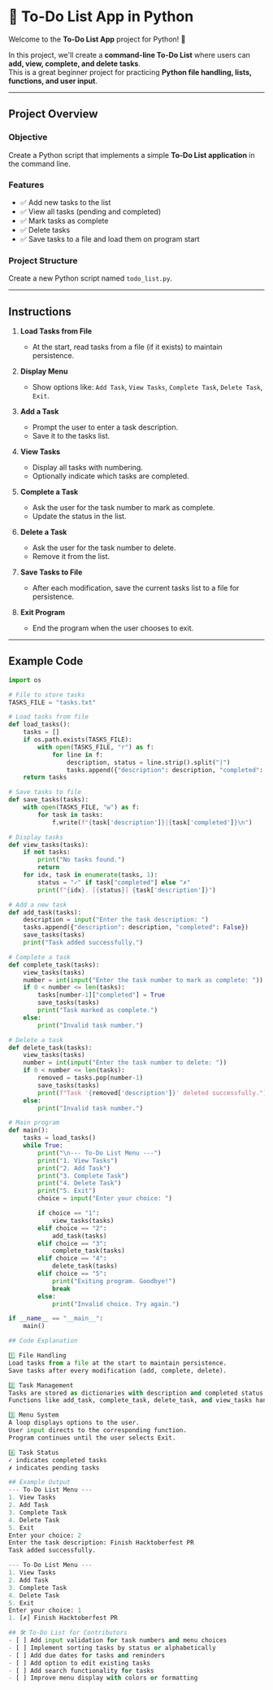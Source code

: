 # 📝 To-Do List App in Python

Welcome to the **To-Do List App** project for Python! 🐍  

In this project, we'll create a **command-line To-Do List** where users can **add, view, complete, and delete tasks**.  
This is a great beginner project for practicing **Python file handling, lists, functions, and user input**.

---

## Project Overview

### Objective
Create a Python script that implements a simple **To-Do List application** in the command line.

### Features
- ✅ Add new tasks to the list  
- ✅ View all tasks (pending and completed)  
- ✅ Mark tasks as complete  
- ✅ Delete tasks  
- ✅ Save tasks to a file and load them on program start  

### Project Structure
Create a new Python script named `todo_list.py`.

---

## Instructions

1. **Load Tasks from File**  
   - At the start, read tasks from a file (if it exists) to maintain persistence.

2. **Display Menu**  
   - Show options like: `Add Task`, `View Tasks`, `Complete Task`, `Delete Task`, `Exit`.

3. **Add a Task**  
   - Prompt the user to enter a task description.  
   - Save it to the tasks list.

4. **View Tasks**  
   - Display all tasks with numbering.  
   - Optionally indicate which tasks are completed.

5. **Complete a Task**  
   - Ask the user for the task number to mark as complete.  
   - Update the status in the list.

6. **Delete a Task**  
   - Ask the user for the task number to delete.  
   - Remove it from the list.

7. **Save Tasks to File**  
   - After each modification, save the current tasks list to a file for persistence.

8. **Exit Program**  
   - End the program when the user chooses to exit.

---

## Example Code

```python
import os

# File to store tasks
TASKS_FILE = "tasks.txt"

# Load tasks from file
def load_tasks():
    tasks = []
    if os.path.exists(TASKS_FILE):
        with open(TASKS_FILE, "r") as f:
            for line in f:
                description, status = line.strip().split("|")
                tasks.append({"description": description, "completed": status=="True"})
    return tasks

# Save tasks to file
def save_tasks(tasks):
    with open(TASKS_FILE, "w") as f:
        for task in tasks:
            f.write(f"{task['description']}|{task['completed']}\n")

# Display tasks
def view_tasks(tasks):
    if not tasks:
        print("No tasks found.")
        return
    for idx, task in enumerate(tasks, 1):
        status = "✓" if task["completed"] else "✗"
        print(f"{idx}. [{status}] {task['description']}")

# Add a new task
def add_task(tasks):
    description = input("Enter the task description: ")
    tasks.append({"description": description, "completed": False})
    save_tasks(tasks)
    print("Task added successfully.")

# Complete a task
def complete_task(tasks):
    view_tasks(tasks)
    number = int(input("Enter the task number to mark as complete: "))
    if 0 < number <= len(tasks):
        tasks[number-1]["completed"] = True
        save_tasks(tasks)
        print("Task marked as complete.")
    else:
        print("Invalid task number.")

# Delete a task
def delete_task(tasks):
    view_tasks(tasks)
    number = int(input("Enter the task number to delete: "))
    if 0 < number <= len(tasks):
        removed = tasks.pop(number-1)
        save_tasks(tasks)
        print(f"Task '{removed['description']}' deleted successfully.")
    else:
        print("Invalid task number.")

# Main program
def main():
    tasks = load_tasks()
    while True:
        print("\n--- To-Do List Menu ---")
        print("1. View Tasks")
        print("2. Add Task")
        print("3. Complete Task")
        print("4. Delete Task")
        print("5. Exit")
        choice = input("Enter your choice: ")

        if choice == "1":
            view_tasks(tasks)
        elif choice == "2":
            add_task(tasks)
        elif choice == "3":
            complete_task(tasks)
        elif choice == "4":
            delete_task(tasks)
        elif choice == "5":
            print("Exiting program. Goodbye!")
            break
        else:
            print("Invalid choice. Try again.")

if __name__ == "__main__":
    main()

## Code Explanation

1️⃣ File Handling
Load tasks from a file at the start to maintain persistence.
Save tasks after every modification (add, complete, delete).

2️⃣ Task Management
Tasks are stored as dictionaries with description and completed status.
Functions like add_task, complete_task, delete_task, and view_tasks handle all operations.

3️⃣ Menu System
A loop displays options to the user.
User input directs to the corresponding function.
Program continues until the user selects Exit.

4️⃣ Task Status
✓ indicates completed tasks
✗ indicates pending tasks

## Example Output
--- To-Do List Menu ---
1. View Tasks
2. Add Task
3. Complete Task
4. Delete Task
5. Exit
Enter your choice: 2
Enter the task description: Finish Hacktoberfest PR
Task added successfully.

--- To-Do List Menu ---
1. View Tasks
2. Add Task
3. Complete Task
4. Delete Task
5. Exit
Enter your choice: 1
1. [✗] Finish Hacktoberfest PR

## 🛠 To-Do List for Contributors
- [ ] Add input validation for task numbers and menu choices
- [ ] Implement sorting tasks by status or alphabetically
- [ ] Add due dates for tasks and reminders
- [ ] Add option to edit existing tasks
- [ ] Add search functionality for tasks
- [ ] Improve menu display with colors or formatting

